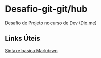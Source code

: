 # Desafio-git-git/hub
Desafio de Projeto no curso de Dev (Dio.me)

## Links Úteis
[Sintaxe basica Markdown](https://www.markdownguide.org/basic-syntax/)
